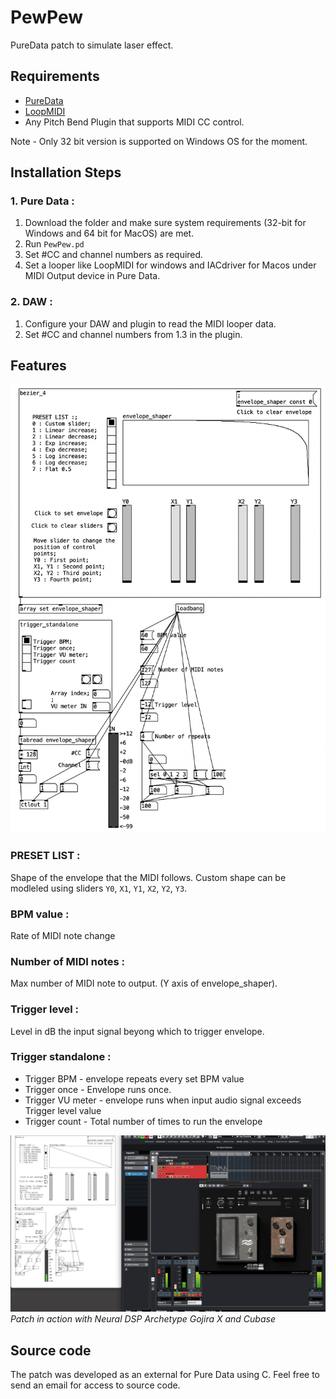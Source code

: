 # PewPew
PureData patch to simulate laser effect.

## Requirements
 - [PureData](https://puredata.info)
 - [LoopMIDI](https://www.tobias-erichsen.de/software/loopmidi.html)
 - Any Pitch Bend Plugin that supports MIDI CC control.

Note - Only 32 bit version is supported on Windows OS for the moment.

## Installation Steps

### 1. Pure Data :
1. Download the folder and make sure system requirements (32-bit for Windows and 64 bit for MacOS) are met.<br /> 
2. Run `PewPew.pd`<br /> 
3. Set #CC and channel numbers as required.<br /> 
4. Set a looper like LoopMIDI for windows and IACdriver for Macos under MIDI Output device in Pure Data.<br /> 

### 2. DAW :
1. Configure your DAW and plugin to read the MIDI looper data.<br /> 
2. Set #CC and channel numbers from 1.3 in the plugin.<br />

## Features
![Screenshot](banner.png)

### PRESET LIST : 
Shape of the envelope that the MIDI follows. Custom shape can be modleled using sliders `Y0`, `X1`, `Y1`, `X2`, `Y2`, `Y3`.

### BPM value :
Rate of MIDI note change

### Number of MIDI notes :
Max number of MIDI note to output. (Y axis of envelope_shaper).

### Trigger level :
Level in dB the input signal beyong which to trigger envelope.

### Trigger standalone :
+ Trigger BPM - envelope repeats every set BPM value
+ Trigger once - Envelope runs once.
+ Trigger VU meter - envelope runs when input audio signal exceeds Trigger level value
+ Trigger count - Total number of times to run the envelope


[![Instagram Logo](Video.png)](https://www.instagram.com/reel/C-6usdUqhoq/?igsh=ZWVpMWJhNDMwNTc4)
_Patch in action with Neural DSP Archetype Gojira X and Cubase_

## Source code
The patch was developed as an external for Pure Data using C. Feel free to send an email for access to source code. 
